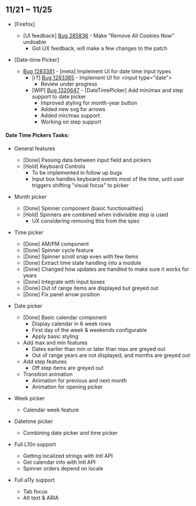 ## 11/21 ~ 11/25

- [Firefox]
	- [UI feedback] [Bug 285836](https://bugzilla.mozilla.org/show_bug.cgi?id=285836) - Make "Remove All Cookies Now" undoable
		- Got UX feedback, will make a few changes to the patch

- [Date-time Picker]
	- [Bug 1283381](https://bugzilla.mozilla.org/show_bug.cgi?id=1283381) - [meta] Implement UI for date time input types
		- [r?] [Bug 1283385](https://bugzilla.mozilla.org/show_bug.cgi?id=1283385) -  Implement UI for \<input type="date"\>
			- Review under progress
		- [WIP] [Bug 1320647](https://bugzilla.mozilla.org/show_bug.cgi?id=1320647) -  [DateTimePicker] Add min/max and step support to date picker
			- Improved styling for month-year button
			- Added new svg for arrows
			- Added min/max support
			- Working on step support

#### Date Time Pickers Tasks:

- General features
	- [Done] Passing data between input field and pickers
	- [Hold] Keyboard Controls
		- To be implemented in follow up bugs
		- Input box handles keyboard events most of the time, until user triggers shifting "visual focus" to picker
- Month picker
	- [Done] Spinner component (basic functionalities)
	- [Hold] Spinners are combined when indivisible step is used
		- UX considering removing this from the spec
- Time picker
	- [Done] AM/PM component
	- [Done] Spinner cycle feature
	- [Done] Spinner scroll snap even with few items
	- [Done] Extract time state handling into a module
	- [Done] Changed how updates are handled to make sure it works for years
	- [Done] Integrate with input boxes
	- [Done] Out of range items are displayed but greyed out
	- [Done] Fix panel arrow position
- Date picker
	- [Done] Basic calendar component
		- Display calendar in 6 week rows
		- First day of the week & weekends configurable
		- Apply basic styling
	- Add max and min features
		- Dates earlier than min or later than max are greyed out
		- Out of range years are not displayed, and months are greyed out
	- Add step features
		- Off step items are greyed out
	- Transition animation
		- Animation for previous and next month
		- Animation for opening picker
- Week picker
	- Calendar week feature
- Datetime picker
	- Combining date picker and time picker

- Full L10n support
	- Getting localized strings with Intl API
	- Get calendar info with Intl API
	- Spinner orders depend on locale
- Full a11y support
	- Tab focus
	- Alt text & ARIA
